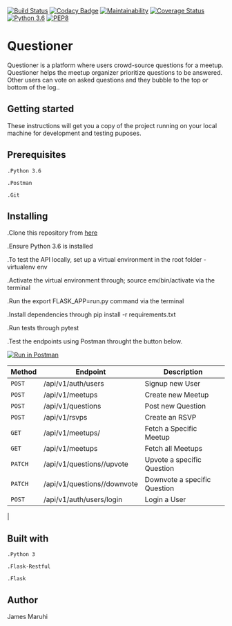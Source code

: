 [![Build Status](https://travis-ci.com/matthenge/Questioner-API.svg?branch=develop)](https://travis-ci.com/matthenge/Questioner-API)
[![Codacy Badge](https://api.codacy.com/project/badge/Grade/09bf041fca3841afad9685fadd90c67d)](https://www.codacy.com/app/matthenge/Questioner-API?utm_source=github.com&amp;utm_medium=referral&amp;utm_content=matthenge/Questioner-API&amp;utm_campaign=Badge_Grade)
[![Maintainability](https://api.codeclimate.com/v1/badges/a99a88d28ad37a79dbf6/maintainability)](https://codeclimate.com/github/codeclimate/codeclimate/maintainability)
[![Coverage Status](https://coveralls.io/repos/github/matthenge/Questioner-API/badge.svg?branch=develop)](https://coveralls.io/github/matthenge/Questioner-API?branch=develop)
[![Python 3.6](https://img.shields.io/badge/python-3.6-blue.svg)](https://www.python.org/downloads/release/python-360/)
[![PEP8](https://img.shields.io/badge/code%20style-pep8-orange.svg)](https://www.python.org/dev/peps/pep-0008/)

# Questioner

Questioner is a platform where users crowd-source questions for a meetup. Questioner helps the meetup organizer prioritize questions to be answered. Other users can vote on asked questions and they bubble to the top or bottom of the log..

## Getting started
These instructions will get you a copy of the project running on your local machine for development and testing puposes.


## Prerequisites

	.Python 3.6

	.Postman

	.Git


## Installing

.Clone this repository from [here](https://github.com/matthenge/Questioner-API.git)

.Ensure Python 3.6 is installed
	
.To test the API locally, set up a virtual environment in the root folder 
    - virtualenv env
	
.Activate the virtual environment through; source env/bin/activate via the terminal
	
.Run the export FLASK_APP=run.py command via the terminal
	
.Install dependencies through pip install -r requirements.txt
	
.Run tests through pytest
	
.Test the endpoints using Postman throught the button below.

[![Run in Postman](https://run.pstmn.io/button.svg)](https://app.getpostman.com/run-collection/395b1c540ee8c34c70b6)


| **Method** | **Endpoint** | **Description** |
| --- | --- | --- |
| `POST` | /api/v1/auth/users | Signup new User |
| `POST` | /api/v1/meetups | Create new Meetup |
| `POST` | /api/v1/questions | Post new Question |
| `POST` | /api/v1/rsvps | Create an RSVP |
| `GET` | /api/v1/meetups/<meetupId> | Fetch a Specific Meetup |
| `GET` | /api/v1/meetups | Fetch all Meetups |
| `PATCH` | /api/v1/questions/<questionId>/upvote | Upvote a specific Question | 
| `PATCH` | /api/v1/questions/<questionId>/downvote | Downvote a specific Question |
| `POST` | /api/v1/auth/users/login | Login a User |
|

## Built with

    .Python 3
    
    .Flask-Restful
    
    .Flask
    
    
## Author

James Maruhi

